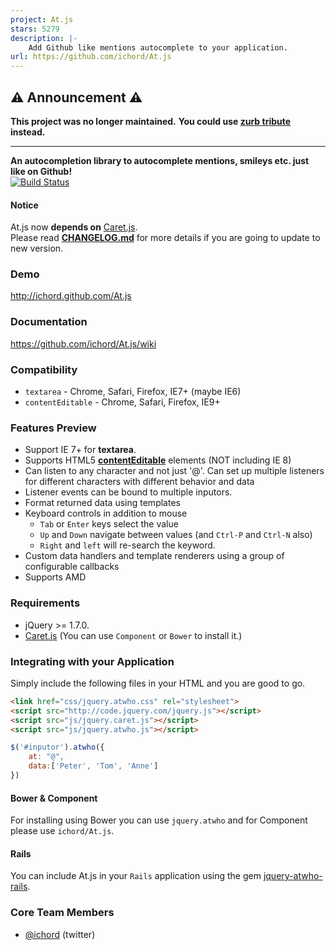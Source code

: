 ```yaml
---
project: At.js
stars: 5279
description: |-
    Add Github like mentions autocomplete to your application.
url: https://github.com/ichord/At.js
---
```


## ⚠️ Announcement ⚠️ ##

**This project was no longer maintained.**
**You could use [zurb tribute](https://github.com/zurb/tribute) instead.**

------

**An autocompletion library to autocomplete mentions, smileys etc. just like on Github!**  
[![Build Status](https://travis-ci.org/ichord/At.js.png)](https://travis-ci.org/ichord/At.js)

#### Notice

At.js now **depends on** [Caret.js](https://github.com/ichord/Caret.js).  
Please read [**CHANGELOG.md**](CHANGELOG.md) for more details if you are going to update to new version.

### Demo
http://ichord.github.com/At.js

### Documentation
https://github.com/ichord/At.js/wiki

### Compatibility

* `textarea` - Chrome, Safari, Firefox, IE7+ (maybe IE6)
* `contentEditable` - Chrome, Safari, Firefox, IE9+

### Features Preview

* Support IE 7+ for **textarea**.
* Supports HTML5  [**contentEditable**](https://developer.mozilla.org/en-US/docs/Web/Guide/HTML/Content_Editable) elements (NOT including IE 8)
* Can listen to any character and not just '@'. Can set up multiple listeners for different characters with different behavior and data
* Listener events can be bound to multiple inputors.
* Format returned data using templates
* Keyboard controls in addition to mouse
    - `Tab` or `Enter` keys select the value
    - `Up` and `Down` navigate between values (and `Ctrl-P` and `Ctrl-N` also)
    - `Right` and `left` will re-search the keyword.
* Custom data handlers and template renderers using a group of configurable callbacks
* Supports AMD

### Requirements

* jQuery >= 1.7.0.
* [Caret.js](https://github.com/ichord/Caret.js)
    (You can use `Component` or `Bower` to install it.)

### Integrating with your Application

Simply include the following files in your HTML and you are good to go.

```html
<link href="css/jquery.atwho.css" rel="stylesheet">
<script src="http://code.jquery.com/jquery.js"></script>
<script src="js/jquery.caret.js"></script>
<script src="js/jquery.atwho.js"></script>
```

```javascript
$('#inputor').atwho({
    at: "@",
    data:['Peter', 'Tom', 'Anne']
})
```

#### Bower & Component
For installing using Bower you can use `jquery.atwho` and for Component please use `ichord/At.js`.

#### Rails
You can include At.js in your `Rails` application using the gem [jquery-atwho-rails](https://github.com/ichord/jquery-atwho-rails).

### Core Team Members

* [@ichord](https://twitter.com/_ichord) (twitter)


